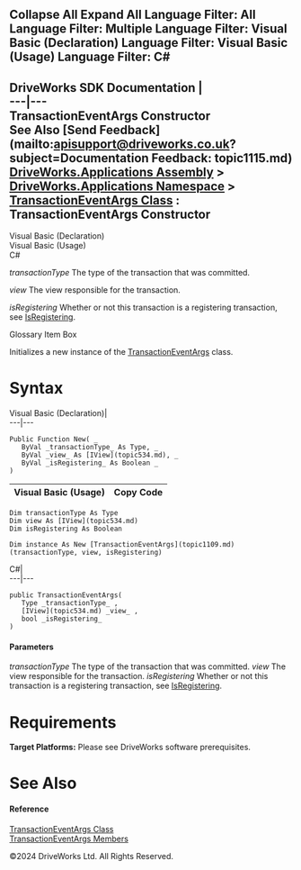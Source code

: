        

 Collapse All Expand All  Language Filter: All  Language Filter: Multiple  Language Filter: Visual Basic (Declaration) Language Filter: Visual Basic (Usage) Language Filter: C#  
---  
DriveWorks SDK Documentation  |   
---|---  
TransactionEventArgs Constructor   
See Also [Send Feedback](mailto:apisupport@driveworks.co.uk?subject=Documentation Feedback: topic1115.md)  
[DriveWorks.Applications Assembly](topic13.md) > [DriveWorks.Applications Namespace](topic16.md) > [TransactionEventArgs Class](topic1109.md) : TransactionEventArgs Constructor  
---  
  
Visual Basic (Declaration)    
Visual Basic (Usage)    
C# 

_transactionType_
    The type of the transaction that was committed.

_view_
    The view responsible for the transaction.

_isRegistering_
    Whether or not this transaction is a registering transaction, see [IsRegistering](topic1116.md).

Glossary Item Box

Initializes a new instance of the [TransactionEventArgs](topic1109.md) class. 

# Syntax

Visual Basic (Declaration)|   
---|---  
      
    
    Public Function New( _
       ByVal _transactionType_ As Type, _
       ByVal _view_ As [IView](topic534.md), _
       ByVal _isRegistering_ As Boolean _
    )  
  
Visual Basic (Usage)| Copy Code  
---|---  
      
    
    Dim transactionType As Type
    Dim view As [IView](topic534.md)
    Dim isRegistering As Boolean
     
    Dim instance As New [TransactionEventArgs](topic1109.md)(transactionType, view, isRegistering)  
  
C#|   
---|---  
      
    
    public TransactionEventArgs( 
       Type _transactionType_ ,
       [IView](topic534.md) _view_ ,
       bool _isRegistering_
    )  
  
#### Parameters

 _transactionType_
    The type of the transaction that was committed.
_view_
    The view responsible for the transaction.
_isRegistering_
    Whether or not this transaction is a registering transaction, see [IsRegistering](topic1116.md).

# Requirements

**Target Platforms:** Please see DriveWorks software prerequisites.

# See Also

#### Reference

[TransactionEventArgs Class](topic1109.md)   
[TransactionEventArgs Members](topic1110.md)

©2024 DriveWorks Ltd. All Rights Reserved.
